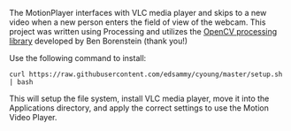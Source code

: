 The MotionPlayer interfaces with VLC media player and skips to a new video when a new person enters the field of view of the webcam. This project was written using Processing and utilizes the [OpenCV processing library](https://github.com/atduskgreg/opencv-processing) developed by Ben Borenstein (thank you!) 

Use the following command to install:
```
curl https://raw.githubusercontent.com/edsammy/cyoung/master/setup.sh | bash
```
This will setup the file system, install VLC media player, move it into the Applications directory, and apply the correct settings to use the Motion Video Player.
